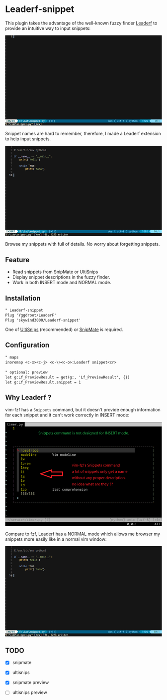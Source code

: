 # Leaderf-snippet

This plugin takes the advantage of the well-known fuzzy finder [Leaderf](https://github.com/Yggdroot/LeaderF) to provide an intuitive way to input snippets:

![](https://github.com/skywind3000/images/raw/master/p/snippet/snippet1.gif)

Snippet names are hard to remember, therefore, I made a Leaderf extension to help input snippets.

![](https://github.com/skywind3000/images/raw/master/p/snippet/snippet2.gif)

Browse my snippets with full of details. No worry about forgetting snippets.


## Feature

- Read snippets from SnipMate or UltiSnips
- Display snippet descriptions in the fuzzy finder.
- Work in both INSERT mode and NORMAL mode.

## Installation

```VimL
" Leaderf-snippet
Plug 'Yggdroot/LeaderF'
Plug 'skywind3000/Leaderf-snippet'
```

One of [UltiSnips](https://github.com/SirVer/ultisnips) (recommended) or [SnipMate](https://github.com/garbas/vim-snipmate) is required.


## Configuration

```VimL
" maps
inoremap <c-x><c-j> <c-\><c-o>:Leaderf snippet<cr>

" optional: preview
let g:Lf_PreviewResult = get(g:, 'Lf_PreviewResult', {})
let g:Lf_PreviewResult.snippet = 1

```

## Why Leaderf ?

vim-fzf has a `Snippets` command, but it doesn't provide enough information for each snippet and it can't work correctly in INSERT mode:

![](https://github.com/skywind3000/images/raw/master/p/snippet/fzf-snippets.png)

Compare to fzf, Leaderf has a NORMAL mode which allows me browser my snippets more easily like in a normal vim window:

![](https://github.com/skywind3000/images/raw/master/p/snippet/snippet2.gif)


## TODO

- [x] snipmate
- [x] ultisnips
- [x] snipmate preview
- [ ] ultisnips preview

